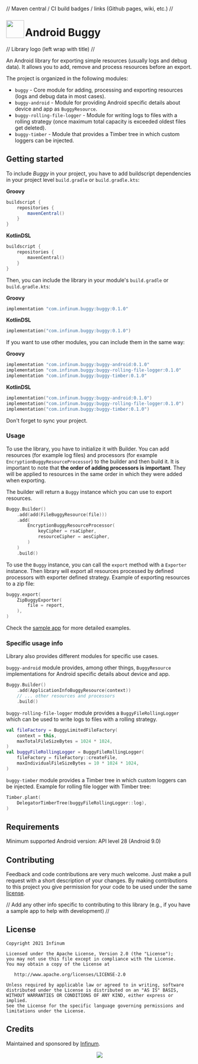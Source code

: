 // Maven central / CI build badges / links (Github pages, wiki, etc.) //

### <img align="left" src="logo.svg" width="48">

# Android Buggy

// Library logo (left wrap with title) //

An Android library for exporting simple resources (usually logs and debug data). It allows
you to add, remove and process resources before an export.

The project is organized in the following modules:

- `buggy` - Core module for adding, processing and exporting resources (logs and debug data in most
  cases).
- `buggy-android` - Module for providing Android specific details about device and app
  as `BuggyResource`.
- `buggy-rolling-file-logger` - Module for writing logs to files with a rolling strategy (once
  maximum total capacity is exceeded oldest files get deleted).
- `buggy-timber` - Module that provides a Timber tree in which custom loggers can be injected.

## Getting started

To include _Buggy_ in your project, you have to add buildscript dependencies in your project
level `build.gradle` or `build.gradle.kts`:

**Groovy**

```groovy
buildscript {
    repositories {
        mavenCentral()
    }
}
```

**KotlinDSL**

```kotlin
buildscript {
    repositories {
        mavenCentral()
    }
}
```

Then, you can include the library in your module's `build.gradle` or `build.gradle.kts`:

**Groovy**

```groovy
implementation "com.infinum.buggy:buggy:0.1.0"
```

**KotlinDSL**

```kotlin
implementation("com.infinum.buggy:buggy:0.1.0")
```

If you want to use other modules, you can include them in the same way:

**Groovy**

```groovy
implementation "com.infinum.buggy:buggy-android:0.1.0"
implementation "com.infinum.buggy:buggy-rolling-file-logger:0.1.0"
implementation "com.infinum.buggy:buggy-timber:0.1.0"
```

**KotlinDSL**

```kotlin
implementation("com.infinum.buggy:buggy-android:0.1.0")
implementation("com.infinum.buggy:buggy-rolling-file-logger:0.1.0")
implementation("com.infinum.buggy:buggy-timber:0.1.0")
```

Don't forget to sync your project.

### Usage

To use the library, you have to initialize it with Builder. You can add resources (for example log
files) and processors (for example `EncryptionBuggyResourceProcessor`) to the builder and then build
it.
It is important to note that **the order of adding processors is important**. They will be applied to resources in the same order in which they were added when exporting.

The builder will return a `Buggy` instance which you can use to export resources.

```kotlin
Buggy.Builder()
    .add(add(FileBuggyResource(file)))
    .add(
        EncryptionBuggyResourceProcessor(
            keyCipher = rsaCipher,
            resourceCipher = aesCipher,
        )
    )
    .build()
```


To use the `Buggy` instance, you can call the `export` method with a `Exporter` instance. Then
library will export all resources processed by defined processors with exporter defined strategy.
Example of exporting resources to a zip file:

```kotlin
buggy.export(
    ZipBuggyExporter(
        file = report,
    ),
)
```

Check the [sample app](sample) for more detailed examples.

### Specific usage info

Library also provides different modules for specific use cases.


`buggy-android` module provides, among other things, `BuggyResource` implementations for Android
specific details about device and app.

```kotlin
Buggy.Builder()
    .add(ApplicationInfoBuggyResource(context))
    // ... other resources and processors
    .build()
```


`buggy-rolling-file-logger` module provides a `BuggyFileRollingLogger` which can be used to write logs to
files with a rolling strategy.

```kotlin 
val fileFactory = BuggyLimitedFileFactory(
    context = this,
    maxTotalFileSizeBytes = 1024 * 1024,
)
val buggyFileRollingLogger = BuggyFileRollingLogger(
    fileFactory = fileFactory::createFile,
    maxIndividualFileSizeBytes = 10 * 1024 * 1024,
)
```


`buggy-timber` module provides a Timber tree in which custom loggers can be injected. Example for
rolling file logger with Timber tree:

```kotlin
Timber.plant(
    DelegatorTimberTree(buggyFileRollingLogger::log),
)
```

## Requirements

Minimum supported Android version: API level 28 (Android 9.0)

## Contributing

Feedback and code contributions are very much welcome. Just make a pull request with a short
description of your changes. By making contributions to this project you give permission for your
code to be used under the same [license](LICENSE).

// Add any other info specific to contributing to this library (e.g., if you have a sample app to
help with development) //

## License

```
Copyright 2021 Infinum

Licensed under the Apache License, Version 2.0 (the "License");
you may not use this file except in compliance with the License.
You may obtain a copy of the License at

   http://www.apache.org/licenses/LICENSE-2.0

Unless required by applicable law or agreed to in writing, software
distributed under the License is distributed on an "AS IS" BASIS,
WITHOUT WARRANTIES OR CONDITIONS OF ANY KIND, either express or implied.
See the License for the specific language governing permissions and
limitations under the License.
```

## Credits

Maintained and sponsored by [Infinum](http://www.infinum.com).

<p align="center">
  <a href='https://infinum.com'>
    <picture>
        <source srcset="https://assets.infinum.com/brand/logo/static/white.svg" media="(prefers-color-scheme: dark)">
        <img src="https://assets.infinum.com/brand/logo/static/default.svg">
    </picture>
  </a>
</p>

